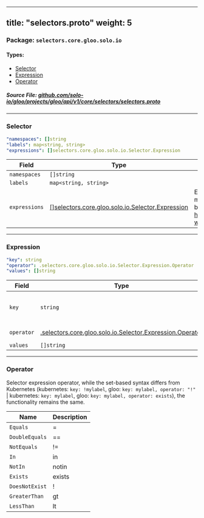 
---
title: "selectors.proto"
weight: 5
---

<!-- Code generated by solo-kit. DO NOT EDIT. -->


### Package: `selectors.core.gloo.solo.io` 
#### Types:


- [Selector](#selector)
- [Expression](#expression)
- [Operator](#operator)
  



##### Source File: [github.com/solo-io/gloo/projects/gloo/api/v1/core/selectors/selectors.proto](https://github.com/solo-io/gloo/blob/master/projects/gloo/api/v1/core/selectors/selectors.proto)





---
### Selector



```yaml
"namespaces": []string
"labels": map<string, string>
"expressions": []selectors.core.gloo.solo.io.Selector.Expression

```

| Field | Type | Description |
| ----- | ---- | ----------- | 
| `namespaces` | `[]string` |  |
| `labels` | `map<string, string>` |  |
| `expressions` | [[]selectors.core.gloo.solo.io.Selector.Expression](../selectors.proto.sk/#expression) | Expressions allow for more flexible Route Tables label matching, such as equality-based requirements, set-based requirements, or a combination of both. https://kubernetes.io/docs/concepts/overview/working-with-objects/labels/#equality-based-requirement. |




---
### Expression



```yaml
"key": string
"operator": .selectors.core.gloo.solo.io.Selector.Expression.Operator
"values": []string

```

| Field | Type | Description |
| ----- | ---- | ----------- | 
| `key` | `string` | Kubernetes label key, must conform to Kubernetes syntax requirements https://kubernetes.io/docs/concepts/overview/working-with-objects/labels/#syntax-and-character-set. |
| `operator` | [.selectors.core.gloo.solo.io.Selector.Expression.Operator](../selectors.proto.sk/#operator) | The operator can only be in, notin, =, ==, !=, exists, ! (DoesNotExist), gt (GreaterThan), lt (LessThan). |
| `values` | `[]string` |  |




---
### Operator

 
Selector expression operator, while the set-based syntax differs from Kubernetes (kubernetes: `key: !mylabel`, gloo: `key: mylabel, operator: "!"` | kubernetes: `key: mylabel`, gloo: `key: mylabel, operator: exists`), the functionality remains the same.

| Name | Description |
| ----- | ----------- | 
| `Equals` | = |
| `DoubleEquals` | == |
| `NotEquals` | != |
| `In` | in |
| `NotIn` | notin |
| `Exists` | exists |
| `DoesNotExist` | ! |
| `GreaterThan` | gt |
| `LessThan` | lt |





<!-- Start of HubSpot Embed Code -->
<script type="text/javascript" id="hs-script-loader" async defer src="//js.hs-scripts.com/5130874.js"></script>
<!-- End of HubSpot Embed Code -->

